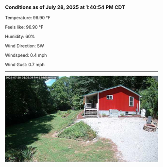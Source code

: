 ### Conditions as of July 28, 2025 at 1:40:54 PM CDT 

Temperature: 96.90 &deg;F

Feels like: 96.90 &deg;F

Humidity: 60%

Wind Direction: SW

Windspeed: 0.4 mph

Wind Gust: 0.7 mph

---

<img src="./images/latest.jpeg"/>

